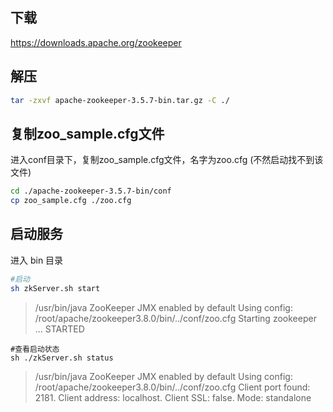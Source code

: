 ## 下载
https://downloads.apache.org/zookeeper

## 解压
```sh
tar -zxvf apache-zookeeper-3.5.7-bin.tar.gz -C ./
```

## 复制zoo_sample.cfg文件
进入conf目录下，复制zoo_sample.cfg文件，名字为zoo.cfg (不然启动找不到该文件)

```sh
cd ./apache-zookeeper-3.5.7-bin/conf
cp zoo_sample.cfg ./zoo.cfg
```

## 启动服务
进入 bin 目录

```sh
#启动
sh zkServer.sh start
```
> /usr/bin/java
> ZooKeeper JMX enabled by default
> Using config: /root/apache/zookeeper3.8.0/bin/../conf/zoo.cfg
> Starting zookeeper ... STARTED

```
#查看启动状态
sh ./zkServer.sh status
```

> /usr/bin/java
> ZooKeeper JMX enabled by default
> Using config: /root/apache/zookeeper3.8.0/bin/../conf/zoo.cfg
> Client port found: 2181. Client address: localhost. Client SSL: false.
> Mode: standalone
